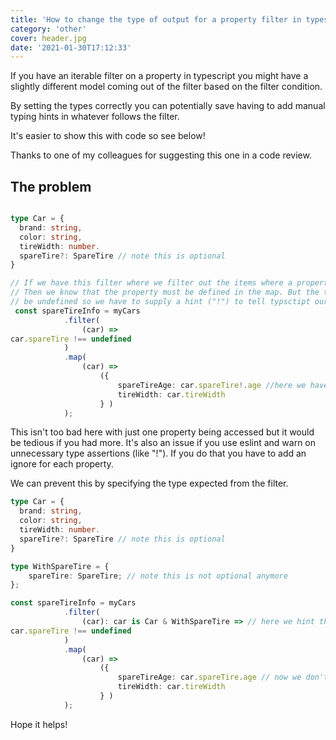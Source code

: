 ```yaml
---
title: 'How to change the type of output for a property filter in typescript'
category: 'other'
cover: header.jpg
date: '2021-01-30T17:12:33'
---
```


If you have an iterable filter on a property in typescript you might have a slightly different model coming out of the filter based on the filter condition.

By setting the types correctly you can potentially save having to add manual typing hints in whatever follows the filter.

It's easier to show this with code so see below!

Thanks to one of my colleagues for suggesting this one in a code review.

<!-- end excerpt -->

## The problem

```typescript

type Car = {
  brand: string,
  color: string,
  tireWidth: number.
  spareTire?: SpareTire // note this is optional
}

// If we have this filter where we filter out the items where a property is undefined.
// Then we know that the property must be defined in the map. But the typescript type will still
// be undefined so we have to supply a hint ("!") to tell typsctipt our property is present
 const spareTireInfo = myCars
            .filter(
                (car) =>
car.spareTire !== undefined
            )
            .map(
                (car) =>
                    ({
                        spareTireAge: car.spareTire!.age //here we have to hint the undefined property is present
                        tireWidth: car.tireWidth
                    } )
            );
```

This isn't too bad here with just one property being accessed but it would be tedious if you had more. It's also an issue if you use eslint and warn on unnecessary type assertions (like "!"). If you do that you have to add an ignore for each property.

We can prevent this by specifying the type expected from the filter.

```typescript
type Car = {
  brand: string,
  color: string,
  tireWidth: number.
  spareTire?: SpareTire // note this is optional
}

type WithSpareTire = {
    spareTire: SpareTire; // note this is not optional anymore
};

const spareTireInfo = myCars
            .filter(
                (car): car is Car & WithSpareTire => // here we hint the output type
car.spareTire !== undefined
            )
            .map(
                (car) =>
                    ({
                        spareTireAge: car.spareTire.age // now we don't have to provide the "!" hint anymore
                        tireWidth: car.tireWidth
                    } )
            );
```

Hope it helps!
